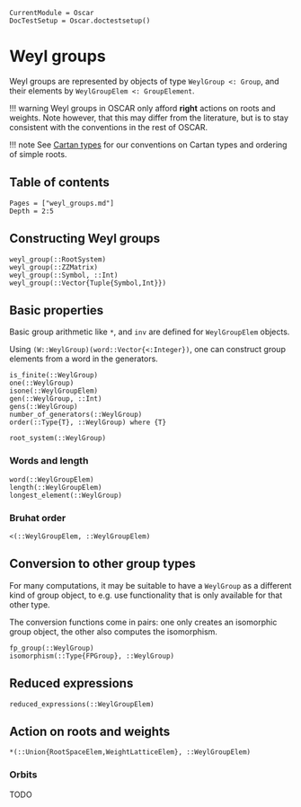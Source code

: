 ```@meta
CurrentModule = Oscar
DocTestSetup = Oscar.doctestsetup()
```

# Weyl groups

Weyl groups are represented by objects of type `WeylGroup <: Group`, and their elements by `WeylGroupElem <: GroupElement`.

!!! warning
    Weyl groups in OSCAR only afford **right** actions on roots and weights.
    Note however, that this may differ from the literature, but is to stay
    consistent with the conventions in the rest of OSCAR.

!!! note
    See [Cartan types](@ref) for our conventions on Cartan types and ordering of simple roots.

## Table of contents

```@contents
Pages = ["weyl_groups.md"]
Depth = 2:5
```

## Constructing Weyl groups
```@docs
weyl_group(::RootSystem)
weyl_group(::ZZMatrix)
weyl_group(::Symbol, ::Int)
weyl_group(::Vector{Tuple{Symbol,Int}})
```

## Basic properties
Basic group arithmetic like `*`, and `inv` are defined for `WeylGroupElem` objects.

Using `(W::WeylGroup)(word::Vector{<:Integer})`, one can construct group elements from a word in the generators.

```@docs
is_finite(::WeylGroup)
one(::WeylGroup)
isone(::WeylGroupElem)
gen(::WeylGroup, ::Int)
gens(::WeylGroup)
number_of_generators(::WeylGroup)
order(::Type{T}, ::WeylGroup) where {T}
```

```@docs
root_system(::WeylGroup)
```

### Words and length
```@docs
word(::WeylGroupElem)
length(::WeylGroupElem)
longest_element(::WeylGroup)
```

### Bruhat order
```@docs
<(::WeylGroupElem, ::WeylGroupElem)
```


## Conversion to other group types

For many computations, it may be suitable to have a `WeylGroup` as a different kind of group object, to e.g. use functionality that is only available for that other type.

The conversion functions come in pairs: one only creates an isomorphic group object, the other also computes the isomorphism.

```@docs
fp_group(::WeylGroup)
isomorphism(::Type{FPGroup}, ::WeylGroup)
```


## Reduced expressions

```@docs
reduced_expressions(::WeylGroupElem)
```


## Action on roots and weights

```@docs
*(::Union{RootSpaceElem,WeightLatticeElem}, ::WeylGroupElem)
```


### Orbits
TODO
